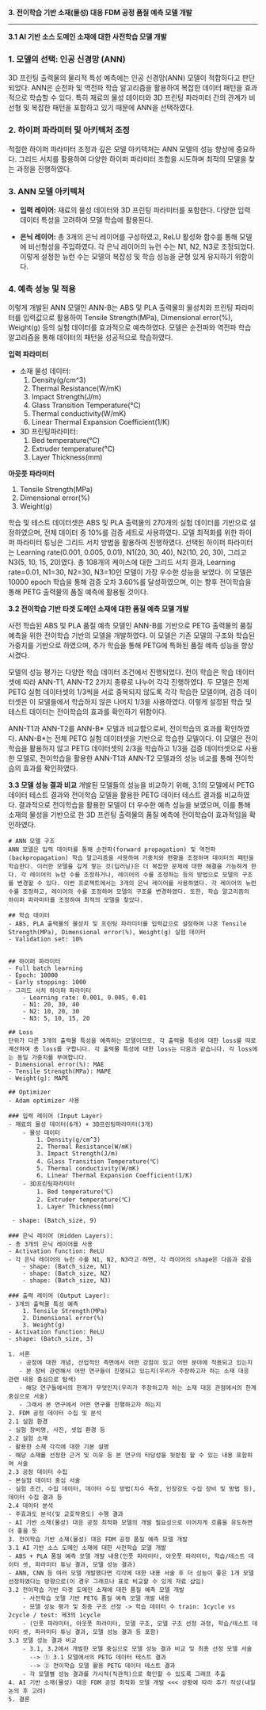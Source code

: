 
**3. 전이학습 기반 소재(물성) 대응 FDM 공정 품질 예측 모델 개발**

---

**3.1 AI 기반 소스 도메인 소재에 대한 사전학습 모델 개발**

### 1. 모델의 선택: 인공 신경망 (ANN)
3D 프린팅 출력물의 물리적 특성 예측에는 인공 신경망(ANN) 모델이 적합하다고 판단되었다. ANN은 순전파 및 역전파 학습 알고리즘을 활용하여 복잡한 데이터 패턴을 효과적으로 학습할 수 있다. 특히 재료의 물성 데이터와 3D 프린팅 파라미터 간의 관계가 비선형 및 복잡한 패턴을 포함하고 있기 때문에 ANN을 선택하였다.

### 2. 하이퍼 파라미터 및 아키텍처 조정
적절한 하이퍼 파라미터 조정과 깊은 모델 아키텍처는 ANN 모델의 성능 향상에 중요하다. 그리드 서치를 활용하여 다양한 하이퍼 파라미터 조합을 시도하며 최적의 모델을 찾는 과정을 진행하였다.

### 3. ANN 모델 아키텍처
- **입력 레이어:** 재료의 물성 데이터와 3D 프린팅 파라미터를 포함한다. 다양한 입력 데이터 특성을 고려하여 모델 학습에 활용된다.
  
- **은닉 레이어:** 총 3개의 은닉 레이어를 구성하였고, ReLU 활성화 함수를 통해 모델에 비선형성을 주입하였다. 각 은닉 레이어의 뉴런 수는 N1, N2, N3로 조정되었다. 이렇게 설정한 뉴런 수는 모델의 복잡성 및 학습 성능을 균형 있게 유지하기 위함이다.
  
### 4. 예측 성능 및 적용
이렇게 개발된 ANN 모델인 ANN-B는 ABS 및 PLA 출력물의 물성치와 프린팅 파라미터를 입력값으로 활용하여 Tensile Strength(MPa), Dimensional error(%), Weight(g) 등의 실험 데이터를 효과적으로 예측하였다. 모델은 순전파와 역전파 학습 알고리즘을 통해 데이터의 패턴을 성공적으로 학습하였다.

**입력 파라미터**
- 소재 물성 데이터: 
    1. Density(g/cm^3)
    2. Thermal Resistance(W/mK)
    3. Impact Strength(J/m)
    4. Glass Transition Temperature(℃)
    5. Thermal conductivity(W/mK)
    6. Linear Thermal Expansion Coefficient(1/K)
- 3D 프린팅파라미터:
    1. Bed temperature(℃)
    2. Extruder temperature(℃)
    3. Layer Thickness(mm)

**아웃풋 파라미터**
1. Tensile Strength(MPa)
2. Dimensional error(%)
3. Weight(g)

학습 및 테스트 데이터셋은 ABS 및 PLA 출력물의 270개의 실험 데이터를 기반으로 설정하였으며, 전체 데이터 중 10%를 검증 세트로 사용하였다. 모델 최적화를 위한 하이퍼 파라미터 튜닝은 그리드 서치 방법을 활용하여 진행하였다. 선택된 하이퍼 파라미터는 Learning rate(0.001, 0.005, 0.01), N1(20, 30, 40), N2(10, 20, 30), 그리고 N3(5, 10, 15, 20)였다. 총 108개의 케이스에 대한 그리드 서치 결과, Learning rate=0.01, N1=30, N2=30, N3=10인 모델이 가장 우수한 성능을 보였다. 이 모델은 10000 epoch 학습을 통해 검증 오차 3.60%를 달성하였으며, 이는 향후 전이학습을 통해 PETG 출력물의 품질 예측에 활용될 것이다.

**3.2 전이학습 기반 타겟 도메인 소재에 대한 품질 예측 모델 개발**

사전 학습된 ABS 및 PLA 품질 예측 모델인 ANN-B를 기반으로 PETG 출력물의 품질 예측을 위한 전이학습 기반의 모델을 개발하였다. 이 모델은 기존 모델의 구조와 학습된 가중치를 기반으로 하였으며, 추가 학습을 통해 PETG에 특화된 품질 예측 성능을 향상시켰다.

모델의 성능 평가는 다양한 학습 데이터 조건에서 진행되었다. 전이 학습은 학습 데이터셋에 따라 ANN-T1, ANN-T2 2가지 종류로 나누어 각각 진행하였다. 두 모델은 전체 PETG 실험 데이터셋의 1/3씩을 서로 중복되지 않도록 각각 학습한 모델이며, 검증 데이터셋은 이 모델들에서 학습하지 않은 나머지 1/3을 사용하였다. 이렇게 설정된 학습 및 테스트 데이터는 전이학습의 효과를 확인하기 위함이다.

ANN-T1과 ANN-T2를 ANN-B* 모델과 비교함으로써, 전이학습의 효과를 확인하였다. ANN-B*는 전체 PETG 실험 데이터셋을 기반으로 학습한 모델이다. 이 모델은 전이학습을 활용하지 않고 PETG 데이터셋의 2/3을 학습하고 1/3을 검증 데이터셋으로 사용한 모델로, 전이학습을 활용한 ANN-T1과 ANN-T2 모델과의 성능 비교를 통해 전이학습의 효과를 확인하였다.


**3.3 모델 성능 결과 비교**
개발된 모델들의 성능을 비교하기 위해, 3.1의 모델에서 PETG 데이터 테스트 결과와 전이학습 모델을 활용한 PETG 데이터 테스트 결과를 비교하였다. 결과적으로 전이학습을 활용한 모델이 더 우수한 예측 성능을 보였으며, 이를 통해 소재의 물성을 기반으로 한 3D 프린팅 출력물의 품질 예측에 전이학습이 효과적임을 확인하였다.

















```데이터
# ANN 모델 구조
ANN 모델은 입력 데이터를 통해 순전파(forward propagation) 및 역전파(backpropagation) 학습 알고리즘을 사용하여 가중치와 편향을 조정하며 데이터의 패턴을 학습한다. 이러한 모델을 깊게 쌓는 것(딥러닝)은 더 복잡한 문제에 대한 해결을 가능하게 한다. 각 레이어의 뉴런 수를 조정하거나, 레이어의 수를 조정하는 등의 방법으로 모델의 구조를 변경할 수 있다. 이번 프로젝트에서는 3개의 은닉 레이어를 사용하였다. 각 레이어의 뉴런 수를 조정하고, 레이어의 수를 조정하여 모델의 구조를 변경하였다. 또한, 학습 알고리즘의 하이퍼 파라미터를 조정하여 최적의 모델을 찾았다.

## 학습 데이터
- ABS, PLA 출력물의 물성치 및 프린팅 파라미터를 입력값으로 설정하여 나온 Tensile Strength(MPa), Dimensional error(%), Weight(g) 실험 데이터
- Validation set: 10%


## 하이퍼 파라미터
- Full batch learning
- Epoch: 10000
- Early stopping: 1000
- 그리드 서치 하이퍼 파라미터
    - Learning rate: 0.001, 0.005, 0.01 
    - N1: 20, 30, 40
    - N2: 10, 20, 30
    - N3: 5, 10, 15, 20

## Loss
단위가 다른 3개의 출력물 특성을 예측하는 모델이므로, 각 출력물 특성에 대한 loss를 따로 계산하여 총 loss를 구합니다. 각 출력물 특성에 대한 loss는 다음과 같습니다. 각 loss에는 동일 가중치를 부여합니다.
- Dimensional error(%): MAE
- Tensile Strength(MPa): MAPE
- Weight(g): MAPE

## Optimizer
- Adam optimizer 사용

### 입력 레이어 (Input Layer)
- 재료의 물성 데이터(6개) + 3D프린팅파라미터(3개)
    - 물성 데이터
        1. Density(g/cm^3)
        2. Thermal Resistance(W/mK)
        3. Impact Strength(J/m)
        4. Glass Transition Temperature(℃)
        5. Thermal conductivity(W/mK)
        6. Linear Thermal Expansion Coefficient(1/K)
    - 3D프린팅파라미터
        1. Bed temperature(℃)
        2. Extruder temperature(℃)
        1. Layer Thickness(mm)

 - shape: (Batch_size, 9)

### 은닉 레이어 (Hidden Layers):
- 총 3개의 은닉 레이어를 사용
- Activation function: ReLU
- 각 은닉 레이어의 뉴런 수를 N1, N2, N3라고 하면, 각 레이어의 shape은 다음과 같음
    - shape: (Batch_size, N1)
    - shape: (Batch_size, N2)
    - shape: (Batch_size, N3)

### 출력 레이어 (Output Layer):
- 3개의 출력물 특성 예측
    1. Tensile Strength(MPa)
    2. Dimensional error(%)
    3. Weight(g)
- Activation function: ReLU
- shape: (Batch_size, 3)
```

```작성 가이드
1. 서론
   - 공정에 대한 개념, 산업적인 측면에서 어떤 강점이 있고 어떤 분야에 적용되고 있는지
   - 본 장비 관련해서 어떤 연구들이 진행되고 있는지(우리가 주장하고자 하는 소재 대응 관련 내용 중심으로 탐색)
   - 해당 연구들에서의 한계가 무엇인지(우리가 주장하고자 하는 소재 대응 관점에서의 한계 중심으로 서술)
   - 그래서 본 연구에서 어떤 연구를 진행하고자 하는지
2. FDM 공정 데이터 수집 및 분석
2.1 실험 환경
- 실험 장비명, 사진, 셋업 환경 등
2.2 실험 소재
- 활용한 소재 각각에 대한 기본 설명 
- 해당 소재를 선정한 근거 및 이유 등 본 연구의 타당성을 뒷받침 할 수 있는 내용 포함하여 서술
2.3 공정 데이터 수집
- 본실험 데이터 중심 서술
- 실험 조건, 수집 데이터, 데이터 수집 방법(치수 측정, 인장강도 수집 장비 및 방법 등), 데이터 수집 결과 등
2.4 데이터 분석
- 주효과도 분석(및 교호작용도) 수행 결과
- AI 기반 소재(물성) 대응 공정 최적화 모델의 개발 필요성으로 이어지게 흐름을 유도하면 더 좋을 듯
3. 전이학습 기반 소재(물성) 대응 FDM 공정 품질 예측 모델 개발 
3.1 AI 기반 소스 도메인 소재에 대한 사전학습 모델 개발
- ABS + PLA 품질 예측 모델 개발 내용(인풋 파라미터, 아웃풋 파라미터, 학습/테스트 데이터 셋, 파라미터 튜닝 결과, 모델 성능 결과)
- ANN, CNN 등 여러 모델 개발했다면 각각에 대한 내용 서술 후 더 성능이 좋은 1개 모델 선정하였다는 방향으로(이 경우 그래프나 표로 비교할 수 있게 자료 삽입)
3.2 전이학습 기반 타겟 도메인 소재에 대한 품질 예측 모델 개발
    - 사전학습 모델 기반 PETG 품질 예측 모델 개발 내용
    - 모델 성능 평가 및 최종 구조 선정 -> 학습 데이터 수 train: 1cycle vs 2cycle / test: 제3의 1cycle
    - (인풋 파라미터, 아웃풋 파라미터, 모델 구조, 모델 구조 선정 과정, 학습/테스트 데이터 셋, 파라미터 튜닝 결과, 모델 성능 결과 등 포함)
3.3 모델 성능 결과 비교
    - 3.1, 3.2에서 개발한 모델 중심으로 모델 성능 결과 비교 및 최종 선정 모델 서술
      --> ① 3.1 모델에서의 PETG 데이터 테스트 결과
      --> ② 전이학습 모델 활용 PETG 데이터 테스트 결과 
    - 각 모델별 성능 결과를 가시적(직관적)으로 확인할 수 있도록 그래프 추출
4. AI 기반 소재(물성) 대응 FDM 공정 최적화 모델 개발 <<< 상황에 따라 추가 작성(내일 논의 후 고려)
5. 결론
```